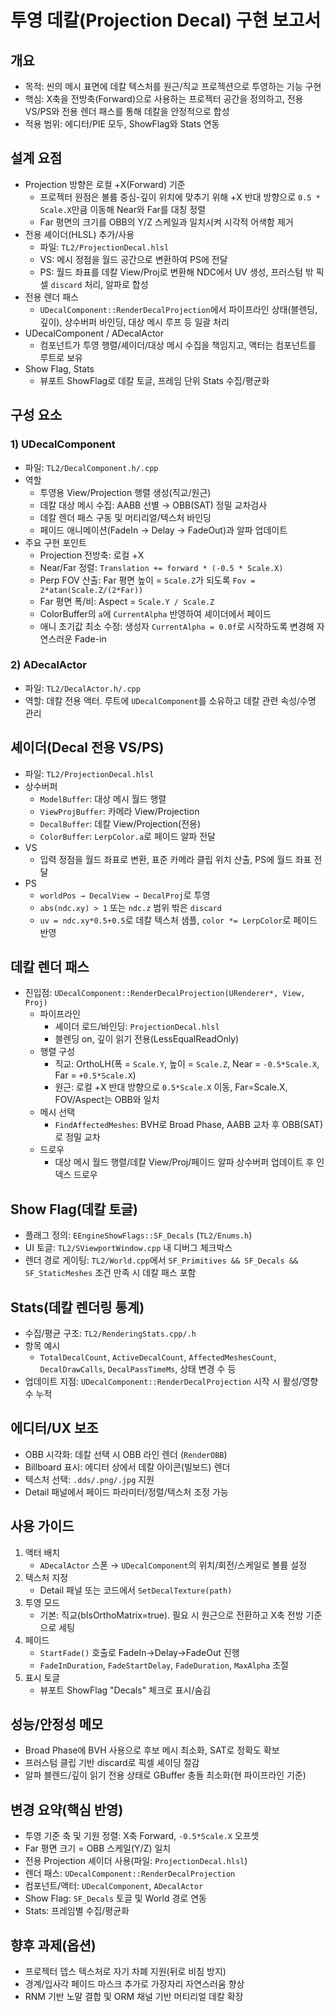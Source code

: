 # 투영 데칼(Projection Decal) 구현 보고서

## 개요
- 목적: 씬의 메시 표면에 데칼 텍스처를 원근/직교 프로젝션으로 투영하는 기능 구현
- 핵심: X축을 전방축(Forward)으로 사용하는 프로젝터 공간을 정의하고, 전용 VS/PS와 전용 렌더 패스를 통해 데칼을 안정적으로 합성
- 적용 범위: 에디터/PIE 모두, ShowFlag와 Stats 연동

## 설계 요점
- Projection 방향은 로컬 +X(Forward) 기준
  - 프로젝터 원점은 볼륨 중심-깊이 위치에 맞추기 위해 +X 반대 방향으로 `0.5 * Scale.X`만큼 이동해 Near와 Far를 대칭 정렬
  - Far 평면의 크기를 OBB의 Y/Z 스케일과 일치시켜 시각적 어색함 제거
- 전용 셰이더(HLSL) 추가/사용
  - 파일: `TL2/ProjectionDecal.hlsl`
  - VS: 메시 정점을 월드 공간으로 변환하여 PS에 전달
  - PS: 월드 좌표를 데칼 View/Proj로 변환해 NDC에서 UV 생성, 프러스텀 밖 픽셀 `discard` 처리, 알파로 합성
- 전용 렌더 패스
  - `UDecalComponent::RenderDecalProjection`에서 파이프라인 상태(블렌딩, 깊이), 상수버퍼 바인딩, 대상 메시 루프 등 일괄 처리
- UDecalComponent / ADecalActor
  - 컴포넌트가 투영 행렬/셰이더/대상 메시 수집을 책임지고, 액터는 컴포넌트를 루트로 보유
- Show Flag, Stats
  - 뷰포트 ShowFlag로 데칼 토글, 프레임 단위 Stats 수집/평균화

## 구성 요소

### 1) UDecalComponent
- 파일: `TL2/DecalComponent.h/.cpp`
- 역할
  - 투영용 View/Projection 행렬 생성(직교/원근)
  - 데칼 대상 메시 수집: AABB 선별 → OBB(SAT) 정밀 교차검사
  - 데칼 렌더 패스 구동 및 머티리얼/텍스처 바인딩
  - 페이드 애니메이션(FadeIn → Delay → FadeOut)과 알파 업데이트
- 주요 구현 포인트
  - Projection 전방축: 로컬 +X
  - Near/Far 정렬: `Translation += forward * (-0.5 * Scale.X)`
  - Perp FOV 산출: Far 평면 높이 = `Scale.Z`가 되도록 `Fov = 2*atan(Scale.Z/(2*Far))`
  - Far 평면 폭/비: Aspect = `Scale.Y / Scale.Z`
  - ColorBuffer의 `a`에 `CurrentAlpha` 반영하여 셰이더에서 페이드
  - 애니 초기값 최소 수정: 생성자 `CurrentAlpha = 0.0f`로 시작하도록 변경해 자연스러운 Fade-in

### 2) ADecalActor
- 파일: `TL2/DecalActor.h/.cpp`
- 역할: 데칼 전용 액터. 루트에 `UDecalComponent`를 소유하고 데칼 관련 속성/수명 관리

## 셰이더(Decal 전용 VS/PS)
- 파일: `TL2/ProjectionDecal.hlsl`
- 상수버퍼
  - `ModelBuffer`: 대상 메시 월드 행렬
  - `ViewProjBuffer`: 카메라 View/Projection
  - `DecalBuffer`: 데칼 View/Projection(전용)
  - `ColorBuffer`: `LerpColor.a`로 페이드 알파 전달
- VS
  - 입력 정점을 월드 좌표로 변환, 표준 카메라 클립 위치 산출, PS에 월드 좌표 전달
- PS
  - `worldPos → DecalView → DecalProj`로 투영
  - `abs(ndc.xy) > 1` 또는 `ndc.z` 범위 밖은 `discard`
  - `uv = ndc.xy*0.5+0.5`로 데칼 텍스처 샘플, `color *= LerpColor`로 페이드 반영

## 데칼 렌더 패스
- 진입점: `UDecalComponent::RenderDecalProjection(URenderer*, View, Proj)`
  - 파이프라인
    - 셰이더 로드/바인딩: `ProjectionDecal.hlsl`
    - 블렌딩 on, 깊이 읽기 전용(LessEqualReadOnly)
  - 행렬 구성
    - 직교: OrthoLH(폭 = `Scale.Y`, 높이 = `Scale.Z`, Near = `-0.5*Scale.X`, Far = `+0.5*Scale.X`)
    - 원근: 로컬 +X 반대 방향으로 `0.5*Scale.X` 이동, Far=Scale.X, FOV/Aspect는 OBB와 일치
  - 메시 선택
    - `FindAffectedMeshes`: BVH로 Broad Phase, AABB 교차 후 OBB(SAT)로 정밀 교차
  - 드로우
    - 대상 메시 월드 행렬/데칼 View/Proj/페이드 알파 상수버퍼 업데이트 후 인덱스 드로우

## Show Flag(데칼 토글)
- 플래그 정의: `EEngineShowFlags::SF_Decals` (`TL2/Enums.h`)
- UI 토글: `TL2/SViewportWindow.cpp` 내 디버그 체크박스
- 렌더 경로 게이팅: `TL2/World.cpp`에서 `SF_Primitives && SF_Decals && SF_StaticMeshes` 조건 만족 시 데칼 패스 포함

## Stats(데칼 렌더링 통계)
- 수집/평균 구조: `TL2/RenderingStats.cpp/.h`
- 항목 예시
  - `TotalDecalCount`, `ActiveDecalCount`, `AffectedMeshesCount`, `DecalDrawCalls`, `DecalPassTimeMs`, 상태 변경 수 등
- 업데이트 지점: `UDecalComponent::RenderDecalProjection` 시작 시 활성/영향 수 누적

## 에디터/UX 보조
- OBB 시각화: 데칼 선택 시 OBB 라인 렌더 (`RenderOBB`)
- Billboard 표시: 에디터 상에서 데칼 아이콘(빌보드) 렌더
- 텍스처 선택: `.dds/.png/.jpg` 지원
- Detail 패널에서 페이드 파라미터/정렬/텍스처 조정 가능

## 사용 가이드
1) 액터 배치
   - `ADecalActor` 스폰 → `UDecalComponent`의 위치/회전/스케일로 볼륨 설정
2) 텍스처 지정
   - Detail 패널 또는 코드에서 `SetDecalTexture(path)`
3) 투영 모드
   - 기본: 직교(bIsOrthoMatrix=true). 필요 시 원근으로 전환하고 X축 전방 기준으로 세팅
4) 페이드
   - `StartFade()` 호출로 FadeIn→Delay→FadeOut 진행
   - `FadeInDuration`, `FadeStartDelay`, `FadeDuration`, `MaxAlpha` 조절
5) 표시 토글
   - 뷰포트 ShowFlag "Decals" 체크로 표시/숨김

## 성능/안정성 메모
- Broad Phase에 BVH 사용으로 후보 메시 최소화, SAT로 정확도 확보
- 프러스텀 클립 기반 discard로 픽셀 셰이딩 절감
- 알파 블렌드/깊이 읽기 전용 상태로 GBuffer 충돌 최소화(현 파이프라인 기준)

## 변경 요약(핵심 반영)
- 투영 기준 축 및 기원 정렬: X축 Forward, `-0.5*Scale.X` 오프셋
- Far 평면 크기 = OBB 스케일(Y/Z) 일치
- 전용 Projection 셰이더 사용(파일: `ProjectionDecal.hlsl`)
- 렌더 패스: `UDecalComponent::RenderDecalProjection`
- 컴포넌트/액터: `UDecalComponent`, `ADecalActor`
- Show Flag: `SF_Decals` 토글 및 World 경로 연동
- Stats: 프레임별 수집/평균화

## 향후 과제(옵션)
- 프로젝터 뎁스 텍스처로 자기 차폐 지원(뒤로 비침 방지)
- 경계/입사각 페이드 마스크 추가로 가장자리 자연스러움 향상
- RNM 기반 노말 결합 및 ORM 채널 기반 머티리얼 데칼 확장

